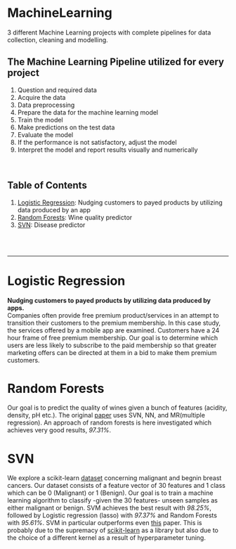 # MachineLearning

3 different Machine Learning projects with complete pipelines for data collection, cleaning and modelling. 

## The Machine Learning Pipeline utilized for every project
1. Question and required data
2. Acquire the data
3. Data preprocessing
4. Prepare the data for the machine learning model
5. Train the model
6. Make predictions on the test data
7. Evaluate the model
8. If the performance is not satisfactory, adjust the model
9. Interpret the model and report results visually and numerically
<br>

## Table of Contents
1. [Logistic Regression](#logistic-regression): Nudging customers to payed products by utilizing data produced by an app 
2. [Random Forests](#random-forests): Wine quality predictor
3. [SVN](#sVN): Disease predictor

<br><br>
<hr>

# Logistic Regression

**Nudging customers to payed products by utilizing data produced by apps.** <br>
Companies often provide free premium product/services in an attempt to transition their customers to the premium membership. In this case study, the services offered by a mobile app are examined. Customers have a 24 hour frame of free premium membership.
Our goal is to determine which users are less likely to subscribe to the paid membership so that greater marketing offers can be directed at them in a bid to make them premium customers.


# Random Forests
Our goal is to predict the quality of wines given a bunch of features (acidity, density, pH etc.). The original [paper](https://www.sciencedirect.com/science/article/pii/S0167923609001377?via%3Dihub) uses SVN, NN, and MR(multiple regression). An approach of random forests is here investigated which achieves very good results, *97.31%*.

# SVN
We explore a scikit-learn [dataset](https://scikit-learn.org/stable/datasets/index.html#breast-cancer-dataset) concerning malignant and begnin breast cancers. Our dataset consists of a feature vector of 30 features and 1 class which can be 0 (Malignant) or 1 (Benign).
Our goal is to train a machine learning algorithm to classify -given the 30 features- unseen samples as either malignant or benign.
SVM achieves the best result with *98.25%*, followed by Logistic regression (lasso) with *97.37%* and Random Forests with *95.61%*. SVM in particular outperforms even [this](https://www.sciencedirect.com/science/article/pii/S1877050916302575) paper. This is probably due to the supremacy of [scikit-learn](https://scikit-learn.org/stable/index.html) as a library but also due to the choice of a different kernel as a result of hyperparameter tuning.

